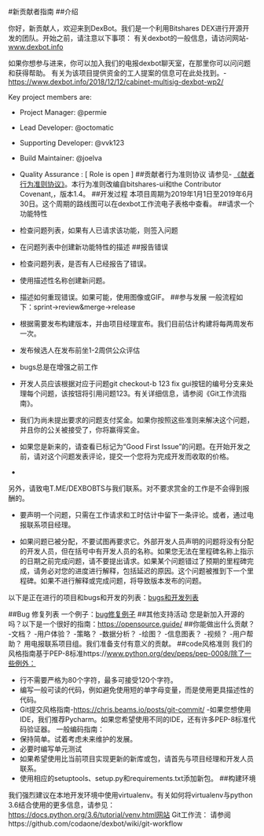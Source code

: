 #新贡献者指南
##介绍

你好，新贡献人，欢迎来到DexBot。我们是一个利用Bitshares DEX进行开源开发的团队。开始之前，请注意以下事项：
有关dexbot的一般信息，请访问网站- <a href="www.dexbot.info" target="_blank">www.dexbot.info</a>

如果你想参与进来，你可以加入我们的电报dexbot聊天室，在那里你可以问问题和获得帮助。
有关为该项目提供资金的工人提案的信息可在此处找到。- <a href="https://www.dexbot.info/2018/12/12/cabinet-multisig-dexbot-wp2/" target="_blank">https://www.dexbot.info/2018/12/12/cabinet-multisig-dexbot-wp2/</a>

Key project members are:
- Project Manager: @permie
- Lead Developer: @octomatic
- Supporting Developer: @vvk123
- Build Maintainer: @joelva
- Quality Assurance : [ Role is open ]
##贡献者行为准则协议
请参见- <a href="CODE_OF_CONDUCT.md" target="_blank">《献者行为准则协议》</a>。本行为准则改编自bitshares-ui和the Contributor Covenant,，版本1.4。
##开发过程
本项目周期为2019年1月1日至2019年6月30日。这个周期的路线图可以在dexbot工作流电子表格中查看。
##请求一个功能特性
- 检查问题列表，如果有人已请求该功能，则签入问题
- 在问题列表中创建新功能特性的描述
##报告错误
- 检查问题列表，是否有人已经报告了错误。
- 使用描述性名称创建新问题。
- 描述如何重现错误。如果可能，使用图像或GIF。
##参与发展
一般流程如下：sprint->review&merge->release

- 根据需要发布构建版本，并由项目经理宣布。我们目前估计构建将每两周发布一次。
- 发布候选人在发布前坐1-2周供公众评估
- bugs总是在增强之前工作
- 开发人员应该根据对应于问题git checkout-b 123 fix gui按钮的编号分支来处理每个问题，该按钮将引用问题123。有关详细信息，请参阅《Git工作流指南》。
- 我们为尚未提出要求的问题支付奖金。如果你按照这些准则来解决这个问题，并且你的公关被接受了，你将赢得奖金。
- 如果您是新来的，请查看已标记为“Good First Issue”的问题。在开始开发之前，请对这个问题发表评论，提交一个您将为完成开发而收取的价格。
- 
另外，请致电T.ME/DEXBOBTS与我们联系。对不要求赏金的工作是不会得到报酬的。

- 要声明一个问题，只需在工作请求和工时估计中留下一条评论。或者，通过电报联系项目经理。

- 如果问题已被分配，不要试图再要求它。外部开发人员声明的问题将没有分配的开发人员，但在括号中有开发人员的名称。如果您无法在里程碑名称上指示的日期之前完成问题，请不要提出请求。如果某个问题错过了预期的里程碑完成，请务必对您的进度进行解释，包括延迟的原因。这个问题被推到下一个里程碑。如果不进行解释或完成问题，将导致版本发布的问题。

以下是正在进行的项目和bugs和开发的列表：<a href="https://github.com/Codaone/DEXBot/projects/" target="_blank">bugs和开发列表</a>

##Bug 修复列表
一个例子：<a href="https://github.com/Codaone/DEXBot/projects/5" target="_blank">bug修复例子</a>
##其他支持活动
您是新加入开源的吗？以下是一个很好的指南：https://opensource.guide/
##你能做出什么贡献？
-文档？
-用户体验？
-策略？
-数据分析？
-绘图？
-信息图表？
-视频？
-用户帮助？
用电报联系项目组。我们准备支付有意义的贡献。
##code风格准则
我们的风格指南基于PEP-8标准https://www.python.org/dev/peps/pep-0008/除了一些例外：
- 行不需要严格为80个字符，最多可接受120个字符。
- 编写一般可读的代码，例如避免使用短的单字母变量，而是使用更具描述性的代码。
- Git提交风格指南-https://chris.beams.io/posts/git-commit/
-如果您想使用IDE，我们推荐Pycharm。如果您希望使用不同的IDE，还有许多PEP-8标准代码验证器。
一般编码指南：
- 保持简单。试着考虑未来维护的发展。
- 必要时编写单元测试
- 如果希望使用比当前项目实现更新的新库或包，请首先与项目经理和开发人员联系。
- 使用相应的setuptools、setup.py和requirements.txt添加新包。
##构建环境

我们强烈建议在本地开发环境中使用virtualenv。有关如何将virtualenv与python 3.6结合使用的更多信息，请参见：
https://docs.python.org/3.6/tutorial/venv.html网站
Git工作流：
请参阅https://github.com/codaone/dexbot/wiki/git-workflow
